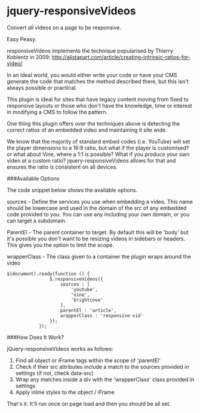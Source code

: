 jquery-responsiveVideos
=======================

Convert all videos on a page to be responsive.

Easy Peasy.

responsiveVideos implements the technique popularised by Thierry Koblentz in 2009:
http://alistapart.com/article/creating-intrinsic-ratios-for-video/

In an ideal world, you would either write your code or have your CMS generate the code that matches the method described there, but this isn't always possible or practical. 

This plugin is ideal for sites that have legacy content moving from fixed to responsive layouts or those who don't have the knowledge, time or interest in modifying a CMS to follow the pattern.

One thing this plugin offers over the techniques above is detecting the correct ratios of an embedded video and maintaining it site wide.

We know that the majority of standard embed codes (i.e. YouTube) will set the player dimensions to a 16:9 ratio, but what if the player is customised? or what about Vine, where a 1:1 is possible? What if you produce your own video at a custom ratio? jquery-responsiveVideos allows for that and ensures the ratio is consistent on all devices.

###Available Options

The code snippet below shows the available options.

sources - Define the services you use when embedding a video. This name should be lowercase and used in the domain of the src of any embedded code provided to you. You can use any including your own domain, or you can target a subdomain.

ParentEl - The parent container to target. By default this will be 'body' but it's possible you don't want to be resizing videos in sidebars or headers. This gives you the option to limit the scope.

wrapperClass - The class given to a container the plugin wraps around the video

```
$(document).ready(function () {
                $.responsiveVideos({
                    sources : [
                        'youtube',
                        'vine',
                        'brightcove'
                    ],
                    parentEl : 'article',
                    wrapperClass : 'responsive-vid'
                });
            });
```

###How Does It Work?

jQuery-responsiveVideos works as follows:

1. Find all object or iFrame tags within the scope of 'parentEl'
2. Check if their src attributes include a match to the sources provided in settings (if not, check data-src)
3. Wrap any matches inside a div with the 'wrapperClass' class provided in settings
4. Apply inline styles to the object / iFrame

That's it. It'll run once on page load and then you should be all set.